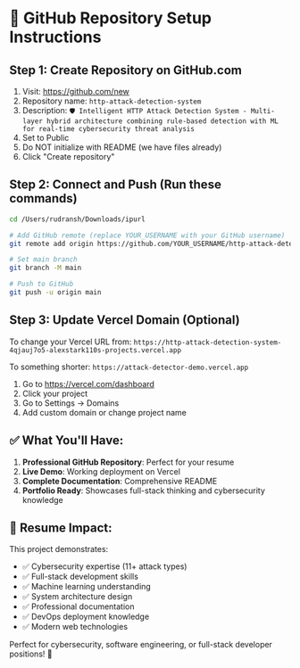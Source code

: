 # 🚀 GitHub Repository Setup Instructions

## Step 1: Create Repository on GitHub.com
1. Visit: https://github.com/new
2. Repository name: `http-attack-detection-system`
3. Description: `🛡️ Intelligent HTTP Attack Detection System - Multi-layer hybrid architecture combining rule-based detection with ML for real-time cybersecurity threat analysis`
4. Set to Public
5. Do NOT initialize with README (we have files already)
6. Click "Create repository"

## Step 2: Connect and Push (Run these commands)

```bash
cd /Users/rudransh/Downloads/ipurl

# Add GitHub remote (replace YOUR_USERNAME with your GitHub username)
git remote add origin https://github.com/YOUR_USERNAME/http-attack-detection-system.git

# Set main branch
git branch -M main

# Push to GitHub
git push -u origin main
```

## Step 3: Update Vercel Domain (Optional)

To change your Vercel URL from:
`https://http-attack-detection-system-4qjauj7o5-alexstark110s-projects.vercel.app`

To something shorter:
`https://attack-detector-demo.vercel.app`

1. Go to https://vercel.com/dashboard
2. Click your project
3. Go to Settings → Domains
4. Add custom domain or change project name

## ✅ What You'll Have:

1. **Professional GitHub Repository**: Perfect for your resume
2. **Live Demo**: Working deployment on Vercel
3. **Complete Documentation**: Comprehensive README
4. **Portfolio Ready**: Showcases full-stack thinking and cybersecurity knowledge

## 🎯 Resume Impact:

This project demonstrates:
- ✅ Cybersecurity expertise (11+ attack types)
- ✅ Full-stack development skills
- ✅ Machine learning understanding
- ✅ System architecture design
- ✅ Professional documentation
- ✅ DevOps deployment knowledge
- ✅ Modern web technologies

Perfect for cybersecurity, software engineering, or full-stack developer positions! 🚀
